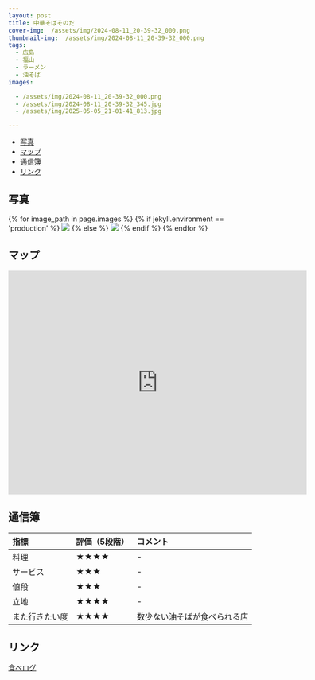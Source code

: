```yaml
---
layout: post
title: 中華そばそのだ
cover-img:  /assets/img/2024-08-11_20-39-32_000.png
thumbnail-img:  /assets/img/2024-08-11_20-39-32_000.png
tags:
  - 広島
  - 福山
  - ラーメン
  - 油そば
images:  

  - /assets/img/2024-08-11_20-39-32_000.png
  - /assets/img/2024-08-11_20-39-32_345.jpg
  - /assets/img/2025-05-05_21-01-41_813.jpg

---
```




<!-- TOC -->

- [写真](#写真)
- [マップ](#マップ)
- [通信簿](#通信簿)
- [リンク](#リンク)

<!-- /TOC -->

## 写真

{% for image_path in page.images %}
{% if jekyll.environment == 'production' %}
<img src="https://raw.githubusercontent.com/taira1117/fukuyama_izakaya/master/{{ image_path }}">
{% else %}
<img src="{{ image_path }}">
{% endif %}
{% endfor %}

## マップ

<iframe src="https://www.google.com/maps/embed?pb=!1m18!1m12!1m3!1d3288.605387295791!2d133.3619980771541!3d34.48753359461839!2m3!1f0!2f0!3f0!3m2!1i1024!2i768!4f13.1!3m3!1m2!1s0x35511180d267df3f%3A0x160b81325052c8dd!2z5Lit6I-v44Gd44GwIOOBneOBruOBoA!5e0!3m2!1sja!2sjp!4v1723781108482!5m2!1sja!2sjp" width="600" height="450" style="border:0;" allowfullscreen="" loading="lazy" referrerpolicy="no-referrer-when-downgrade"></iframe>

## 通信簿

| 指標           | 評価（5段階） | コメント                     |
| :------------- | :------------ | :--------------------------- |
| 料理           | ★★★★      | -                            |
| サービス       | ★★★        | -                            |
| 値段           | ★★★        | -                            |
| 立地           | ★★★★      | -                            |
| また行きたい度 | ★★★★      | 数少ない油そばが食べられる店 |

## リンク

[食べログ](https://tabelog.com/hiroshima/A3403/A340301/34023570/)